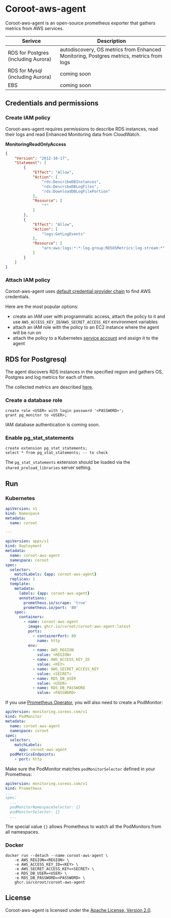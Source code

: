 # Coroot-aws-agent

Coroot-aws-agent is an open-source prometheus exporter that gathers metrics from AWS services.

|Serivce|Description|
|-|-|
|RDS for Postgres (including Aurora)|autodiscovery, OS metrics from Enhanced Monitoring, Postgres metrics, metrics from logs|
|RDS for Mysql (including Aurora)|coming soon|
|EBS|coming soon|

## Credentials and permissions

### Create IAM policy

Coroot-aws-agent requires permissions to describe RDS instances, read their logs and read Enhanced Monitoring data from CloudWatch.

**MonitoringReadOnlyAccess**

```json
{
    "Version": "2012-10-17",
    "Statement": [
        {
            "Effect": "Allow",
            "Action": [
                "rds:DescribeDBInstances",
                "rds:DescribeDBLogFiles",
                "rds:DownloadDBLogFilePortion"
            ],
            "Resource": [
                "*"
            ]
        },
        {
            "Effect": "Allow",
            "Action": [
                "logs:GetLogEvents"
            ],
            "Resource": [
                "arn:aws:logs:*:*:log-group:RDSOSMetrics:log-stream:*"
            ]
        }
    ]
}
```

### Attach IAM policy

Coroot-aws-agent uses [default credential provider chain](https://docs.aws.amazon.com/sdk-for-go/v1/developer-guide/configuring-sdk.html#specifying-credentials) to find AWS credentials.

Here are the most popular options:
* create an IAM user with programmatic access, attach the policy to it and use `AWS_ACCESS_KEY_ID`/`AWS_SECRET_ACCESS_KEY` environment variables
* attach an IAM role with the policy to an EC2 instance where the agent will be run on
* attach the policy to a Kubernetes [service account](https://eksctl.io/usage/iamserviceaccounts/) and assign it to the agent

## RDS for Postgresql

The agent discovers RDS instances in the specified region and gathers OS, Postgres and log metrics for each of them.

The collected metrics are described [here](https://coroot.com/docs/metrics/aws-agent).

### Create a database role

    create role <USER> with login password '<PASSWORD>';
    grant pg_monitor to <USER>;

IAM database authentication is coming soon.

### Enable pg_stat_statements

    create extension pg_stat_statements;
    select * from pg_stat_statements; -- to check

The `pg_stat_statements` extension should be loaded via the `shared_preload_libraries` server setting.

## Run

### Kubernetes

```yaml
apiVersion: v1
kind: Namespace
metadata:
  name: coroot

---

apiVersion: apps/v1
kind: Deployment
metadata:
  name: coroot-aws-agent
  namespace: coroot
spec:
  selector:
    matchLabels: {app: coroot-aws-agent}
  replicas: 1
  template:
    metadata:
      labels: {app: coroot-aws-agent}
      annotations:
        prometheus.io/scrape: 'true'
        prometheus.io/port: '80'
    spec:
      containers:
        - name: coroot-aws-agent
          image: ghcr.io/coroot/coroot-aws-agent:latest
          ports:
            - containerPort: 80
              name: http
          env:
            - name: AWS_REGION
              value: <REGION>
            - name: AWS_ACCESS_KEY_ID
              value: <KEY>
            - name: AWS_SECRET_ACCESS_KEY
              value: <SECRET>
            - name: RDS_DB_USER
              value: <USER>
            - name: RDS_DB_PASSWORD
              value: <PASSWORD>
```

If you use [Prometheus Operator](https://github.com/prometheus-operator/prometheus-operator), 
you will also need to create a PodMonitor:
```yaml
apiVersion: monitoring.coreos.com/v1
kind: PodMonitor
metadata:
  name: coroot-aws-agent
  namespace: coroot
spec:
  selector:
    matchLabels:
      app: coroot-aws-agent
  podMetricsEndpoints:
    - port: http
```

Make sure the PodMonitor matches `podMonitorSelector` defined in your Prometheus:
```yaml
apiVersion: monitoring.coreos.com/v1
kind: Prometheus
...
spec:
  ...
  podMonitorNamespaceSelector: {}
  podMonitorSelector: {}
  ...
```
The special value `{}` allows Prometheus to watch all the PodMonitors from all namespaces. 

### Docker

    docker run --detach --name coroot-aws-agent \
        -e AWS_REGION=<REGION> \
        -e AWS_ACCESS_KEY_ID=<KEY> \
        -e AWS_SECRET_ACCESS_KEY=<SECRET> \
        -e RDS_DB_USER=<USER> \
        -e RDS_DB_PASSWORD=<PASSWORD> \
        ghcr.io/coroot/coroot-aws-agent

## License

Coroot-aws-agent is licensed under the [Apache License, Version 2.0](https://github.com/coroot/coroot-aws-agent/blob/main/LICENSE).
